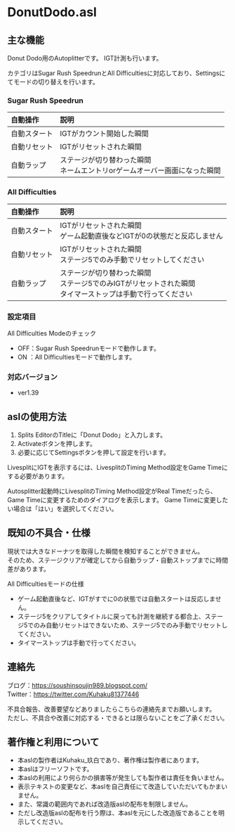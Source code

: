 # DonutDodo.asl


## 主な機能

Donut Dodo用のAutoplitterです。
IGT計測も行います。

カテゴリはSugar Rush SpeedrunとAll Difficultiesに対応しており、Settingsにてモードの切り替えを行います。

### Sugar Rush Speedrun
|自動操作|説明|
|:--|:--|
|自動スタート|IGTがカウント開始した瞬間|
|自動リセット|IGTがリセットされた瞬間|
|自動ラップ|ステージが切り替わった瞬間<br>ネームエントリorゲームオーバー画面になった瞬間|

### All Difficulties
|自動操作|説明|
|:--|:--|
|自動スタート|IGTがリセットされた瞬間<br>ゲーム起動直後などIGTが0の状態だと反応しません|
|自動リセット|IGTがリセットされた瞬間<br>ステージ5でのみ手動でリセットしてください|
|自動ラップ|ステージが切り替わった瞬間<br>ステージ5でのみIGTがリセットされた瞬間<br>タイマーストップは手動で行ってください|


### 設定項目
All Difficulties Modeのチェック
- OFF：Sugar Rush Speedrunモードで動作します。
- ON ：All Difficultiesモードで動作します。


### 対応バージョン
- ver1.39


## aslの使用方法

1. Splits EditorのTitleに「Donut Dodo」と入力します。
1. Activateボタンを押します。
1. 必要に応じてSettingsボタンを押して設定を行います。

LivesplitにIGTを表示するには、LivesplitのTiming Method設定をGame Timeにする必要があります。

Autosplitter起動時にLivesplitのTiming Method設定がReal Timeだったら、Game Timeに変更するためのダイアログを表示します。
Game Timeに変更したい場合は「はい」を選択してください。


## 既知の不具合・仕様

現状では大きなドーナツを取得した瞬間を検知することができません。<br>
そのため、ステージクリアが確定してから自動ラップ・自動ストップまでに時間差があります。

All Difficultiesモードの仕様
- ゲーム起動直後など、IGTがすでに0の状態では自動スタートは反応しません。
- ステージ5をクリアしてタイトルに戻っても計測を継続する都合上、ステージ5でのみ自動リセットはできないため、ステージ5でのみ手動でリセットしてください。
- タイマーストップは手動で行ってください。


## 連絡先

ブログ：https://soushinsoujin989.blogspot.com/ <br>
Twitter：https://twitter.com/Kuhaku81377446

不具合報告、改善要望などありましたらこちらの連絡先までお願いします。<br>
ただし、不具合や改善に対応する・できるとは限らないことをご了承ください。


## 著作権と利用について

- 本aslの製作者はKuhaku_玖白であり、著作権は製作者にあります。
- 本aslはフリーソフトです。
- 本aslの利用により何らかの損害等が発生しても製作者は責任を負いません。
- 表示テキストの変更など、本aslを自己責任にて改造していただいてもかまいません。
- また、常識の範囲内であれば改造版aslの配布を制限しません。
- ただし改造版aslの配布を行う際は、本aslを元にした改造版であることを明示してください。
